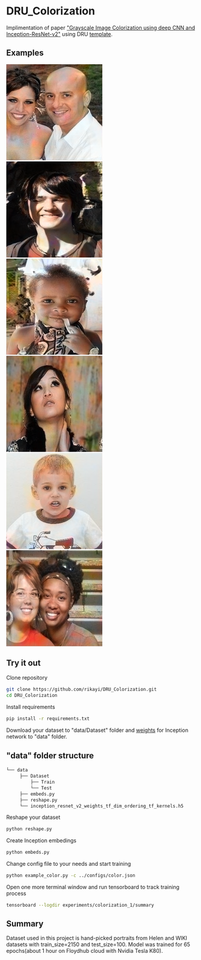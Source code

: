 # DRU_Colorization
Implimentation of paper ["Grayscale Image Colorization using deep CNN and Inception-ResNet-v2"](https://arxiv.org/abs/1712.03400) using DRU [template](https://github.com/dataroot/DRU-DL-Project-Structure/blob/master/README.md). 
## Examples
![alt text](https://github.com/rikayi/DRU_Colorization/blob/master/resources/img_38epoch65.png)
![alt text](https://github.com/rikayi/DRU_Colorization/blob/master/resources/img_48epoch65.png)
![alt text](https://github.com/rikayi/DRU_Colorization/blob/master/resources/img_49epoch65.png)
![alt text](https://github.com/rikayi/DRU_Colorization/blob/master/resources/img_4epoch65.png)
![alt text](https://github.com/rikayi/DRU_Colorization/blob/master/resources/img_7epoch65.png)
![alt text](https://github.com/rikayi/DRU_Colorization/blob/master/resources/img_45epoch65.png)

## Try it out
Clone repository
```bash
git clone https://github.com/rikayi/DRU_Colorization.git
cd DRU_Colorization
```
Install requirements
```bash
pip install -r requirements.txt
```
Download your dataset to "data/Dataset" folder and [weights](https://github.com/fchollet/deep-learning-models/releases/download/v0.7/inception_resnet_v2_weights_tf_dim_ordering_tf_kernels.h5) for Inception network to "data" folder.

"data" folder structure
--------------
```
└── data
     ├── Dataset
         ├── Train
         └── Test
     ├── embeds.py
     ├── reshape.py
     └── inception_resnet_v2_weights_tf_dim_ordering_tf_kernels.h5

```
Reshape your dataset
```bash
python reshape.py
```
Create Inception embedings
```bash
python embeds.py
```

Change config file to your needs and start training
```bash
python example_color.py -c ../configs/color.json
```
Open one more terminal window and run tensorboard to track training process
```bash
tensorboard --logdir experiments/colorization_1/summary
```

## Summary
Dataset used in this project is hand-picked portraits from Helen and WIKI datasets with train_size=2150 and test_size=100.
Model was trained for 65 epochs(about 1 hour on Floydhub cloud with Nvidia Tesla K80).
